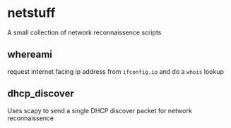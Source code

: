# netstuff

A small collection of network reconnaissence scripts

## whereami

request internet facing ip address from `ifconfig.io` and do a `whois` lookup

## dhcp\_discover

Uses scapy to send a single DHCP discover packet for network reconnaissence

